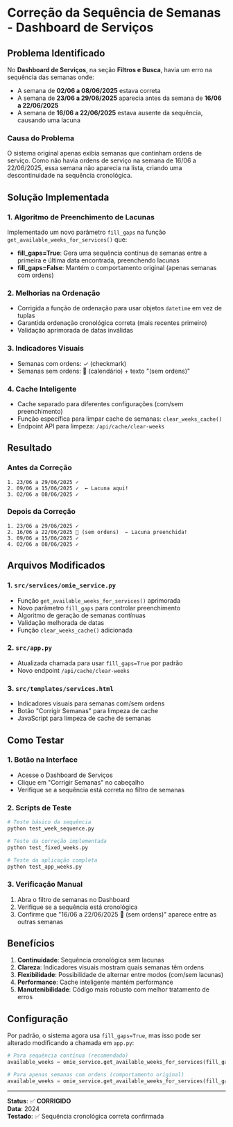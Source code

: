 # Correção da Sequência de Semanas - Dashboard de Serviços

## Problema Identificado

No **Dashboard de Serviços**, na seção **Filtros e Busca**, havia um erro na sequência das semanas onde:

- A semana de **02/06 a 08/06/2025** estava correta
- A semana de **23/06 a 29/06/2025** aparecia antes da semana de **16/06 a 22/06/2025**
- A semana de **16/06 a 22/06/2025** estava ausente da sequência, causando uma lacuna

### Causa do Problema

O sistema original apenas exibia semanas que continham ordens de serviço. Como não havia ordens de serviço na semana de 16/06 a 22/06/2025, essa semana não aparecia na lista, criando uma descontinuidade na sequência cronológica.

## Solução Implementada

### 1. Algoritmo de Preenchimento de Lacunas

Implementado um novo parâmetro `fill_gaps` na função `get_available_weeks_for_services()` que:

- **fill_gaps=True**: Gera uma sequência contínua de semanas entre a primeira e última data encontrada, preenchendo lacunas
- **fill_gaps=False**: Mantém o comportamento original (apenas semanas com ordens)

### 2. Melhorias na Ordenação

- Corrigida a função de ordenação para usar objetos `datetime` em vez de tuplas
- Garantida ordenação cronológica correta (mais recentes primeiro)
- Validação aprimorada de datas inválidas

### 3. Indicadores Visuais

- Semanas com ordens: ✓ (checkmark)
- Semanas sem ordens: 📅 (calendário) + texto "(sem ordens)"

### 4. Cache Inteligente

- Cache separado para diferentes configurações (com/sem preenchimento)
- Função específica para limpar cache de semanas: `clear_weeks_cache()`
- Endpoint API para limpeza: `/api/cache/clear-weeks`

## Resultado

### Antes da Correção
```
1. 23/06 a 29/06/2025 ✓
2. 09/06 a 15/06/2025 ✓  ← Lacuna aqui!
3. 02/06 a 08/06/2025 ✓
```

### Depois da Correção
```
1. 23/06 a 29/06/2025 ✓
2. 16/06 a 22/06/2025 📅 (sem ordens)  ← Lacuna preenchida!
3. 09/06 a 15/06/2025 ✓
4. 02/06 a 08/06/2025 ✓
```

## Arquivos Modificados

### 1. `src/services/omie_service.py`
- Função `get_available_weeks_for_services()` aprimorada
- Novo parâmetro `fill_gaps` para controlar preenchimento
- Algoritmo de geração de semanas contínuas
- Validação melhorada de datas
- Função `clear_weeks_cache()` adicionada

### 2. `src/app.py`
- Atualizada chamada para usar `fill_gaps=True` por padrão
- Novo endpoint `/api/cache/clear-weeks`

### 3. `src/templates/services.html`
- Indicadores visuais para semanas com/sem ordens
- Botão "Corrigir Semanas" para limpeza de cache
- JavaScript para limpeza de cache de semanas

## Como Testar

### 1. Botão na Interface
- Acesse o Dashboard de Serviços
- Clique em "Corrigir Semanas" no cabeçalho
- Verifique se a sequência está correta no filtro de semanas

### 2. Scripts de Teste
```bash
# Teste básico da sequência
python test_week_sequence.py

# Teste da correção implementada
python test_fixed_weeks.py

# Teste da aplicação completa
python test_app_weeks.py
```

### 3. Verificação Manual
1. Abra o filtro de semanas no Dashboard
2. Verifique se a sequência está cronológica
3. Confirme que "16/06 a 22/06/2025 📅 (sem ordens)" aparece entre as outras semanas

## Benefícios

1. **Continuidade**: Sequência cronológica sem lacunas
2. **Clareza**: Indicadores visuais mostram quais semanas têm ordens
3. **Flexibilidade**: Possibilidade de alternar entre modos (com/sem lacunas)
4. **Performance**: Cache inteligente mantém performance
5. **Manutenibilidade**: Código mais robusto com melhor tratamento de erros

## Configuração

Por padrão, o sistema agora usa `fill_gaps=True`, mas isso pode ser alterado modificando a chamada em `app.py`:

```python
# Para sequência contínua (recomendado)
available_weeks = omie_service.get_available_weeks_for_services(fill_gaps=True)

# Para apenas semanas com ordens (comportamento original)
available_weeks = omie_service.get_available_weeks_for_services(fill_gaps=False)
```

---

**Status**: ✅ **CORRIGIDO**  
**Data**: 2024  
**Testado**: ✅ Sequência cronológica correta confirmada